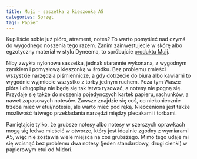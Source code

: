 ```yaml
---
title: Muji - saszetka z kieszonką A5
categories: Sprzęt
tags: Papier
---
```

Kupiliście sobie już pióro, atrament, notes? To warto pomyśleć nad czymś do wygodnego noszenia tego razem. Zanim zainwestujecie w skórę albo egzotyczny materiał w stylu Dyneema, to spróbujcie [produktu Muji][1].

Niby zwykła nylonowa saszetka, jednak starannie wykonana, z wygodnym zamkiem i pomysłową kieszonką w środku. Bez problemu zmieści wszystkie narzędzia piśmiennicze, a gdy dotrzecie do biura albo kawiarni to wygodnie wyjmiecie wszystko z torby jednym ruchem. Poza tym Wasze pióra i długopisy nie będą się tak łatwo rysować, a notesy nie pogną się. Przydaje się także do noszenia pojedynczych kartek papieru, rachunków, a nawet zapasowych notesów. Zawsze znajdzie się coś, co niekoniecznie trzeba mieć w etui/notesie, ale warto mieć pod ręką. Nieoceniona jest także możliwość łatwego przekładania narzędzi między plecakami i torbami. 

Pamiętajcie tylko, że grubsze notesy albo notesy w szerszych oprawkach mogą się ledwo mieścić w otworze, który jest idealnie zgodny z wymiarami A5, więc nie zostawia wiele miejsca na coś grubszego. Mimo tego udaje mi się wcisnąć bez problemu dwa notesy (jeden standardowy, drugi cienki) w papierowym etui od Midori. 

[1]:	https://sklep.muji.com.pl/akcesoria/1002216-saszetka-z-kieszonka-siatka-czarna-a5-4550182263664.html